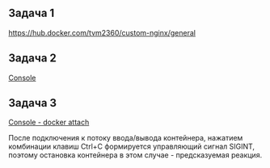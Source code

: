 Задача 1
-
[https://hub.docker.com/tvm2360/custom-nginx/general ](https://hub.docker.com/repository/docker/tvm2360/custom-nginx/general)

Задача 2
-
[Console](2024-12-12_11-06-15.png)

Задача 3
-
[Console - docker attach](2024-12-12_11-21-26.png)

После подключения к потоку ввода/вывода контейнера, нажатием комбинации клавиш Ctrl+C формируется управляющий сигнал SIGINT,
поэтому остановка контейнера в этом случае - предсказуемая реакция. 




